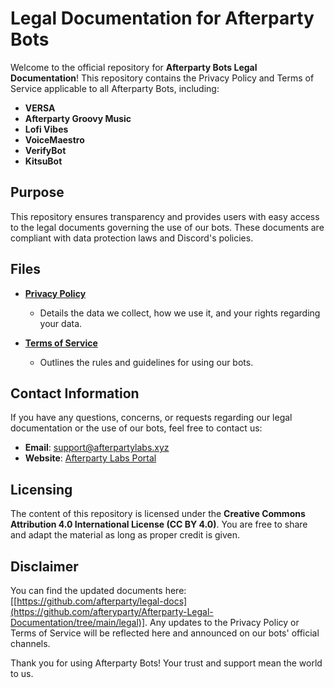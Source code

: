 # Legal Documentation for Afterparty Bots

Welcome to the official repository for **Afterparty Bots Legal Documentation**! This repository contains the Privacy Policy and Terms of Service applicable to all Afterparty Bots, including:

* **VERSA**
* **Afterparty Groovy Music**
* **Lofi Vibes**
* **VoiceMaestro**
* **VerifyBot**
* **KitsuBot**

## Purpose

This repository ensures transparency and provides users with easy access to the legal documents governing the use of our bots. These documents are compliant with data protection laws and Discord's policies.

## Files

* **[Privacy Policy](../legal/privacy-policy.md)**

  * Details the data we collect, how we use it, and your rights regarding your data.
* **[Terms of Service](../legal/terms-of-service.md)**

  * Outlines the rules and guidelines for using our bots.

## Contact Information

If you have any questions, concerns, or requests regarding our legal documentation or the use of our bots, feel free to contact us:

* **Email**: [support@afterpartylabs.xyz](mailto:support@afterpartylabs.xyz)
* **Website**: [Afterparty Labs Portal](http://afterpartylabs.xyz)

## Licensing

The content of this repository is licensed under the **Creative Commons Attribution 4.0 International License (CC BY 4.0)**. You are free to share and adapt the material as long as proper credit is given.

## Disclaimer

You can find the updated documents here: [[https://github.com/afterparty/legal-docs](https://github.com/afteryparty/Afterparty-Legal-Documentation/tree/main/legal)]. Any updates to the Privacy Policy or Terms of Service will be reflected here and announced on our bots' official channels.

Thank you for using Afterparty Bots! Your trust and support mean the world to us.
